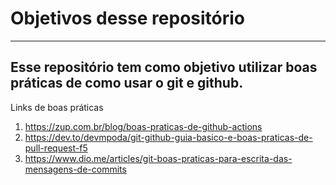 # Objetivos desse repositório 
___

Esse repositório tem como objetivo utilizar boas práticas de como usar o git e github.
---

Links de boas práticas
1. https://zup.com.br/blog/boas-praticas-de-github-actions
2. https://dev.to/devmpoda/git-github-guia-basico-e-boas-praticas-de-pull-request-f5
3. https://www.dio.me/articles/git-boas-praticas-para-escrita-das-mensagens-de-commits
